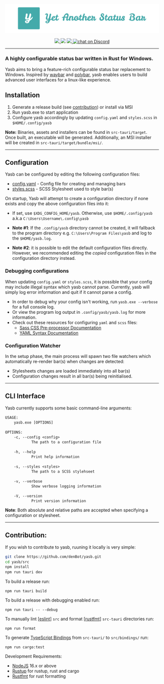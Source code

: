 ![Yet Another Status Bar](img/logo.png)


<p align="center">
  <a href="https://opensource.org/licenses/MIT">
    <img src="https://img.shields.io/badge/License-MIT-yellow.svg">
  </a>
  <a href="https://github.com/denBot/yasb/graphs/contributors" alt="Contributors">
        <img src="https://img.shields.io/github/contributors/denBot/yasb" /></a>
  <a href="https://github.com/denBot/yasb">
    <img src="https://img.shields.io/github/languages/top/denBot/yasb">
  </a>
  <a href="https://discord.gg/HjJCwm5">
    <img src="https://img.shields.io/discord/898554690126630914" alt="chat on Discord">
  </a>
  <br/>
</p>

---

### A highly configurable status bar written in Rust for Windows.

Yasb aims to bring a feature-rich configurable status bar replacement to Windows. Inspired by [waybar](https://github.com/Alexays/Waybar) and [polybar](https://github.com/polybar/polybar), yasb enables users to build advanced user interfaces for a linux-like experience.


## Installation
1. Generate a release build (see [contribution](#contribution)) or install via MSI
2. Run yasb.exe to start application
3. Configure yasb accordingly by updating `config.yaml` and `styles.scss` in `$HOME/.config/yasb`

**Note:** Binaries, assets and installers can be found in `src-tauri/target`. Once built, an executable will be generated. Additionally, an MSI installer will be created in `src-tauri/target/bundle/msi/`.

---
## Configuration
Yasb can be configured by editing the following configuration files:
- [config.yaml](src-tauri/config.yaml) - Config file for creating and managing bars
- [styles.scss](src-tauri/styles.scss) - SCSS Stylesheet used to style bar(s)

On startup, Yasb will attempt to create a configuration directory if none exists and copy the above configuration files into it:
- If set, use `$XDG_CONFIG_HOME/yasb`. Otherwise, use `$HOME/.config/yasb` a.k.a `C:\Users\Username\.config\yasb`

- **Note #1**: If the `.config/yasb` directory cannot be created, it will fallback to the program directory e.g. `C:\Users\Program Files\yasb` and log to the `$HOME/yasb.log`.
- **Note #2**: it is possible to edit the default configuration files directly. However, we recommended editing the *copied* configuration files in the configuration directory instead.


### Debugging configurations
When updating `config.yaml` or `styles.scss`, it is possible that your config may include illegal syntax which yasb cannot parse.
Currently, yasb will simply log error information and quit if it cannot parse a config.

- In order to debug why your config isn't working, run `yasb.exe --verbose` for a full console log.
- Or view the program log output in `.config/yasb/yasb.log` for more information.
- Check out these resources for configuring `yaml` and `scss` files:
  - [Sass CSS Pre-processor Documentation](https://sass-lang.com/documentation/)
  - [YAML Syntax Documentation](https://docs.ansible.com/ansible/latest/reference_appendices/YAMLSyntax.html)

### Configuration Watcher
In the setup phase, the main process will spawn two file watchers which automatically re-render bar(s) when changes are detected:
- Stylesheets changes are loaded immediately into all bar(s)
- Configuration changes result in all bar(s) being reinitialised.

---

## CLI Interface
Yasb currently supports some basic command-line arguments:
```
USAGE:
    yasb.exe [OPTIONS]

OPTIONS:
    -c, --config <config>
            The path to a configuration file

    -h, --help
            Print help information

    -s, --styles <styles>
            The path to a SCSS stylehseet

    -v, --verbose
            Show verbose logging information

    -V, --version
            Print version information
```
**Note**: Both absolute and relative paths are accepted when specifying a configuration or stylesheet.

---


## Contribution:
If you wish to contribute to yasb, ruuning it locally is very simple:
```bash
git clone https://github.com/denBot/yasb.git
cd yasb/src
npm install
npm run tauri dev
```
To build a release run:
```
npm run tauri build
```
To build a release with debugging enabled run:
```
npm run tauri -- --debug
```
To manually lint [[eslint](https://eslint.org/)] `src` and format [[rustfmt](https://github.com/rust-lang/rustfmt)] `src-tauri` directories run:
```
npm run format
```
To generate [TypeScript Bindings](https://docs.rs/ts-rs/latest/ts_rs/) from `src-tauri/` to `src/bindings/` run:
```
npm run cargo:test
```
Development Requirements:
- [NodeJS](https://nodejs.org/en/download/) 16.x or above
- [Rustup](https://doc.rust-lang.org/cargo/getting-started/installation.html) for rustup, rust and cargo
- [Rustfmt](https://github.com/rust-lang/rustfmt) for rust formatting